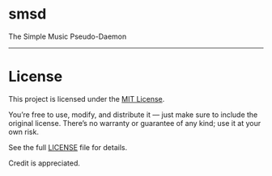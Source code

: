# smsd

The Simple Music Pseudo-Daemon

---

# License

This project is licensed under the [MIT License](./LICENSE).

You’re free to use, modify, and distribute it — just make sure to include the original license.
There’s no warranty or guarantee of any kind; use it at your own risk.

See the full [LICENSE](./LICENSE) file for details.

Credit is appreciated.
